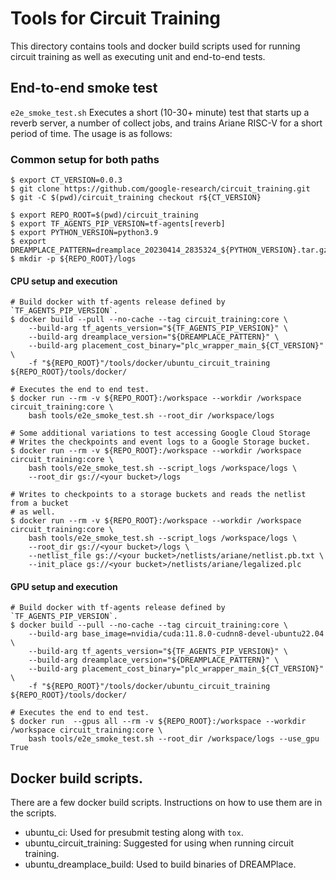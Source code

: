 # Tools for Circuit Training

This directory contains tools and docker build scripts used for running
circuit training as well as executing unit and end-to-end tests.

## End-to-end smoke test

`e2e_smoke_test.sh` Executes a short (10-30+ minute) test that starts up a
reverb server, a number of collect jobs, and trains Ariane RISC-V for a short
period of time. The usage is as follows:

### Common setup for both paths

```shell
$ export CT_VERSION=0.0.3
$ git clone https://github.com/google-research/circuit_training.git
$ git -C $(pwd)/circuit_training checkout r${CT_VERSION}

$ export REPO_ROOT=$(pwd)/circuit_training
$ export TF_AGENTS_PIP_VERSION=tf-agents[reverb]
$ export PYTHON_VERSION=python3.9
$ export DREAMPLACE_PATTERN=dreamplace_20230414_2835324_${PYTHON_VERSION}.tar.gz
$ mkdir -p ${REPO_ROOT}/logs
```

#### CPU setup and execution

```shell
# Build docker with tf-agents release defined by `TF_AGENTS_PIP_VERSION`.
$ docker build --pull --no-cache --tag circuit_training:core \
    --build-arg tf_agents_version="${TF_AGENTS_PIP_VERSION}" \
    --build-arg dreamplace_version="${DREAMPLACE_PATTERN}" \
    --build-arg placement_cost_binary="plc_wrapper_main_${CT_VERSION}" \
    -f "${REPO_ROOT}"/tools/docker/ubuntu_circuit_training ${REPO_ROOT}/tools/docker/

# Executes the end to end test.
$ docker run --rm -v ${REPO_ROOT}:/workspace --workdir /workspace circuit_training:core \
    bash tools/e2e_smoke_test.sh --root_dir /workspace/logs

# Some additional variations to test accessing Google Cloud Storage
# Writes the checkpoints and event logs to a Google Storage bucket.
$ docker run --rm -v ${REPO_ROOT}:/workspace --workdir /workspace circuit_training:core \
    bash tools/e2e_smoke_test.sh --script_logs /workspace/logs \
    --root_dir gs://<your bucket>/logs

# Writes to checkpoints to a storage buckets and reads the netlist from a bucket
# as well.
$ docker run --rm -v ${REPO_ROOT}:/workspace --workdir /workspace circuit_training:core \
    bash tools/e2e_smoke_test.sh --script_logs /workspace/logs \
    --root_dir gs://<your bucket>/logs \
    --netlist_file gs://<your bucket>/netlists/ariane/netlist.pb.txt \
    --init_place gs://<your bucket>/netlists/ariane/legalized.plc
```

#### GPU setup and execution

```shell
# Build docker with tf-agents release defined by `TF_AGENTS_PIP_VERSION`.
$ docker build --pull --no-cache --tag circuit_training:core \
    --build-arg base_image=nvidia/cuda:11.8.0-cudnn8-devel-ubuntu22.04 \
    --build-arg tf_agents_version="${TF_AGENTS_PIP_VERSION}" \
    --build-arg dreamplace_version="${DREAMPLACE_PATTERN}" \
    --build-arg placement_cost_binary="plc_wrapper_main_${CT_VERSION}" \
    -f "${REPO_ROOT}"/tools/docker/ubuntu_circuit_training ${REPO_ROOT}/tools/docker/

# Executes the end to end test.
$ docker run  --gpus all --rm -v ${REPO_ROOT}:/workspace --workdir /workspace circuit_training:core \
    bash tools/e2e_smoke_test.sh --root_dir /workspace/logs --use_gpu True
```

## Docker build scripts.

There are a few docker build scripts. Instructions on how to use them are
in the scripts.

* ubuntu_ci: Used for presubmit testing along with `tox`.
* ubuntu_circuit_training: Suggested for using when running circuit training.
* ubuntu_dreamplace_build: Used to build binaries of DREAMPlace.
